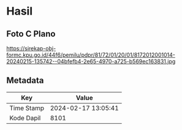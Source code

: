 # Hasil

## Foto C Plano

https://sirekap-obj-formc.kpu.go.id/44f6/pemilu/pdpr/81/72/01/20/01/8172012001014-20240215-135742--04bfefb4-2e65-4970-a725-b569ec163831.jpg


## Metadata

| Key        | Value               |
| ---------- | ------------------- |
| Time Stamp | 2024-02-17 13:05:41 |
| Kode Dapil | 8101                |



